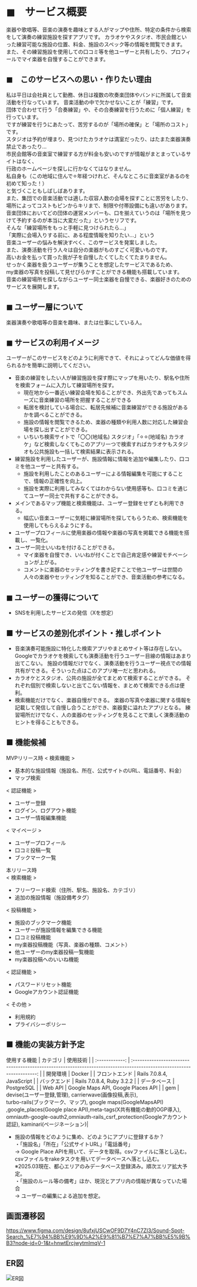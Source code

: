 # ◼︎　サービス概要
楽器や歌唱等、音楽の演奏を趣味とする人がマップや住所、特定の条件から検索をして演奏の練習施設を探すアプリです。
カラオケやスタジオ、市民会館といった練習可能な施設の位置、料金、施設のスペック等の情報を閲覧できます。
また、その練習施設を使用しての口コミ等を他ユーザーと共有したり、プロフィールでマイ楽器を自慢することができます。

## ◼︎　このサービスへの思い・作りたい理由
私は平日は会社員として勤務、休日は複数の吹奏楽団体やバンドに所属して音楽活動を行なっています。
音楽活動の中で欠かせないことが「練習」です。</br>
団体で合わせて行う「合奏練習」や、その合奏練習を行うために「個人練習」を行っています。</br>
ですが練習を行うにあたって、苦労するのが「場所の確保」と「場所のコスト」です。</br>
スタジオは予約が埋まり、見つけたカラオケは満室だったり、はたまた楽器演奏禁止であったり…</br>
市民会館等の音楽室で練習する方が料金も安いのですが情報がまとまっているサイトはなく、</br>
行政のホームページを探しに行かなくてはなりません。</br>
私自身も（この地域に住んで⚪︎年経つけれど、そんなところに音楽室があるのを初めて知った！）</br>
と気づくこともしばしばあります。</br>
また、集団での音楽活動では適した収容人数の会場を探すことに苦労をしたり、</br>
場所によってコストもピンからキリまで、制限や付帯設備にも違いがあります。</br>
音楽団体においてどの団体の運営メンバーも、口を揃えていうのは「場所を見つけて予約するのが本当に大変だった」というセリフです。</br>
そんな「練習場所をもっと手軽に見つけられたら…」</br>
「実際に会場入りする前に、ある程度情報を知りたい…」という</br>
音楽ユーザーの悩みを解決すべく、このサービスを発案しました。</br>
また、演奏活動を行う人々は自分の楽器がものすごく可愛いものです。</br>
高いお金を払って買った我が子を自慢したくてしたくてたまりません。</br>
せっかく楽器を扱うユーザーが集うことを想定したサービスであるため、</br>
my楽器の写真を投稿して見せびらかすことができる機能も搭載しています。</br>
音楽の練習場所を探しながらユーザー同士楽器を自慢できる、楽器好きのためのサービスを展開します。</br>

## ◼︎ ユーザー層について
楽器演奏や歌唱等の音楽を趣味、または仕事にしている人。 

## ◼︎ サービスの利用イメージ
ユーザーがこのサービスをどのように利用できて、それによってどんな価値を得られるかを簡単に説明してください。
 - 音楽の練習をしたい人が練習施設を探す際にマップを用いたり、駅名や住所を検索フォームに入力して練習場所を探す。
    - 現在地から一番近い練習会場を知ることができ、外出先であってもスムーズに音楽練習の場所を把握することができる
    - 転居を検討している場合に、転居先候補に音楽練習ができる施設があるかを調べることができる。
    - 施設の情報を閲覧できるため、楽器の種類や利用人数に対応した練習会場を探し出すことができる。
    - いちいち検索サイトで「〇〇(地域名) スタジオ」「⚪︎⚪︎(地域名) カラオケ」など検索しなくてもこのアプリ一つで検索すればカラオケもスタジオも公共施設も一括して検索結果に表示される。
 - 練習施設を利用したユーザーが、施設情報に情報を追加や編集したり、口コミを他ユーザーと共有する。
    - 施設を利用したことのあるユーザーによる情報編集を可能にすることで、情報の正確性を向上。
    - 施設を実際に利用してみなくてはわからない使用感等も、口コミを通じてユーザー同士で共有することができる。
 - メインであるマップ機能と検索機能は、ユーザー登録をせずとも利用できる。
    - 幅広い音楽ユーザーに気軽に練習場所を探してもらうため、検索機能を使用してもらえるようにする。
 - ユーザープロフィールに使用楽器の情報や楽器の写真を掲載できる機能を搭載し、一覧化。
 - ユーザー同士いいねを付けることができる。
    - マイ楽器を自慢でき、いいねが付くことで自己肯定感や練習モチベーションが上がる。
    - コメントに楽器のセッティングを書き記すことで他ユーザーは世間の人々の楽器やセッティングを知ることができ、音楽活動の参考になる。

## ◼︎ ユーザーの獲得について
 - SNSを利用したサービスの発信（Xを想定）

## ■ サービスの差別化ポイント・推しポイント
 - 音楽演奏可能施設に特化した検索アプリやまとめサイト等は存在しない。
   Googleでカラオケを検索しても演奏活動を行うユーザー目線の情報はあまり出てこない。
   施設の情報だけでなく、演奏活動を行うユーザー視点での情報共有ができる。そういった点はこのアプリ唯一だと思われる。
 - カラオケとスタジオ、公共の施設が全てまとめて検索することができる。
   それぞれ個別で検索しないと出てこない情報を、まとめて検索できる点は便利。
 - 検索機能だけでなく、楽器自慢ができる。
   楽器の写真や楽器に関する情報を記載して発信して自慢し合うことができ、楽器愛に溢れたアプリとなる。
   練習場所だけでなく、人の楽器のセッティングを見ることで楽しく演奏活動のヒントを得ることもできる。

## ■ 機能候補
MVPリリース時
< 検索機能 >
- 基本的な施設情報（施設名、所在、公式サイトのURL、電話番号、料金）
- マップ検索

< 認証機能 >
- ユーザー登録
- ログイン、ログアウト機能
- ユーザー情報編集機能


< マイページ >
- ユーザープロフィール
- 口コミ投稿一覧
- ブックマーク一覧


本リリース時</br>
< 検索機能 >
- フリーワード検索（住所、駅名、施設名、カテゴリ）
- 追加の施設情報（施設備考タグ）

< 投稿機能 >
- 施設のブックマーク機能
- ユーザーが施設情報を編集できる機能
- 口コミ投稿機能
- my楽器投稿機能（写真、楽器の種類、コメント）
- 他ユーザーのmy楽器投稿一覧機能
- my楽器投稿へのいいね機能

< 認証機能 >
- パスワードリセット機能
- Googleアカウント認証機能

< その他 >
- 利用規約
- プライバシーポリシー

## ■ 機能の実装方針予定
使用する機能
| カテゴリ       | 使用技術                                                                                                              | 
| :------------: | :-------------------------------------------------------------------------------------------------------------------: | 
| 開発環境       | Docker                                                                                                                | 
| フロントエンド | Rails 7.0.8.4, JavaScript                                                                                             | 
| バックエンド   | Rails 7.0.8.4, Ruby 3.2.2                                                                                             | 
| データベース   | PostgreSQL                                                                                                                | 
| Web API        | Google Maps API, Google Places API                                                                                                       | 
| gem            | devise(ユーザー登録,管理), carrierwave(画像投稿,表示), <br> turbo-rails(ブックマーク、マップ), google maps(GoogleMapsAPI) ,google_places(Google place API),meta-tags(X共有機能の動的OGP導入), omniauth-google-oauth2,omniauth-rails_csrf_protection(Googleアカウント認証), kaminari(ページネーション)| 

- 施設の情報をどのように集め、どのようにアプリに登録するか？</br>
  ・「施設名」「所在」「公式サイトURL」「電話番号」</br>
    → Google Place APIを用いて、データを取得。csvファイルに落とし込む。csvファイルをrakeタスクを用いてデータベースへ落とし込む。</br>
    ※2025.03現在、都心エリアのみデータベース登録済み。順次エリア拡大予定。</br>
  ・「施設のルール等の備考」ほか、現況とアプリ内の情報が異なっていた場合</br>
    → ユーザーの編集による追加を想定。</br>

## 画面遷移図
https://www.figma.com/design/8ufxjUSCwOF9D7Y4nC7ZI3/Sound-Spot-Search_%E7%94%BB%E9%9D%A2%E9%81%B7%E7%A7%BB%E5%9B%B3?node-id=0-1&t=hnwtErcjwytmImqV-1

## ER図
![ER図](https://i.gyazo.com/c3ff4f3198bd94ee34020574a806901b.png "ER図")
